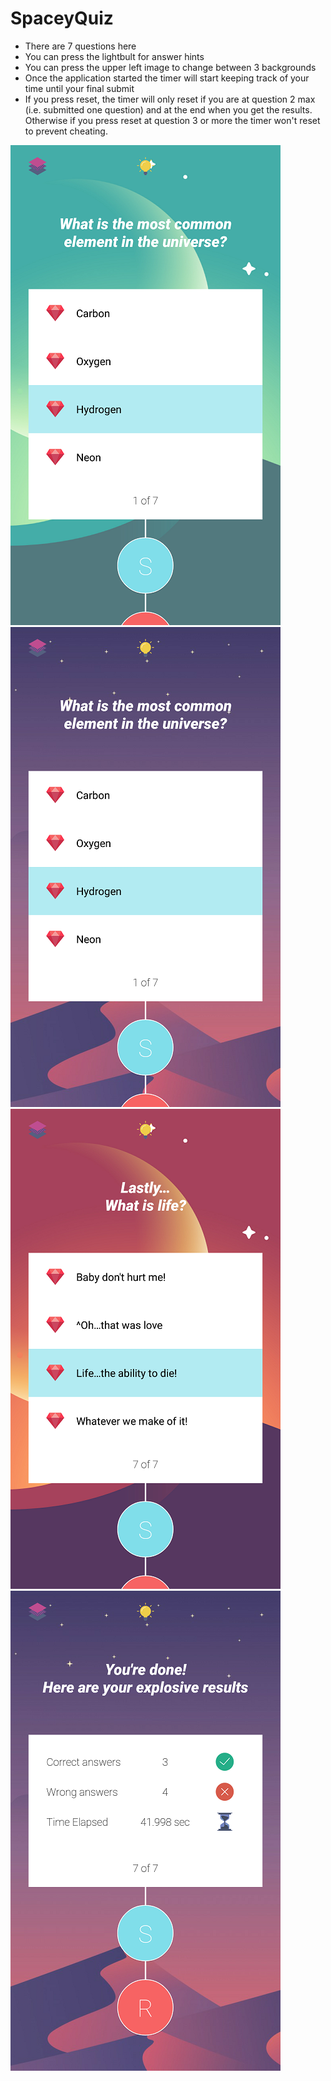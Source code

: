 # SpaceyQuiz 
 - There are 7 questions here
 - You can press the lightbult for answer hints
 - You can press the upper left image to change between 3 backgrounds
 - Once the application started the timer will start keeping track of your time until your final submit
 - If you press reset, the timer will only reset if you are at question 2 max (i.e. submitted one question) and at the end when you get the results. Otherwise if you press reset at question 3 or more the timer won't reset to prevent cheating.
 
![Alt text](Screenshots/Screenshot_2017-11-13-20-15-46.png?raw=true "Optional Title")
![Alt text](Screenshots/Screenshot_2017-11-13-20-16-04.png?raw=true "Optional Title")
![Alt text](Screenshots/Screenshot_2017-11-13-20-19-40.png?raw=true "Optional Title")
![Alt text](Screenshots/Screenshot_2017-11-13-20-16-14.png?raw=true "Optional Title")
